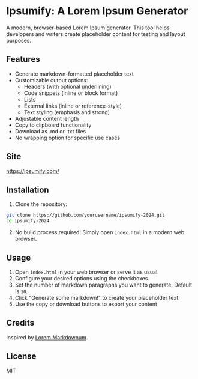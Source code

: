 # Ipsumify: A Lorem Ipsum Generator

A modern, browser-based Lorem Ipsum generator. This tool helps developers and writers create placeholder content for testing and layout purposes.

## Features

- Generate markdown-formatted placeholder text
- Customizable output options:
  - Headers (with optional underlining)
  - Code snippets (inline or block format)
  - Lists
  - External links (inline or reference-style)
  - Text styling (emphasis and strong)
- Adjustable content length
- Copy to clipboard functionality
- Download as .md or .txt files
- No wrapping option for specific use cases

## Site

https://ipsumify.com/

## Installation

1. Clone the repository:

```bash
git clone https://github.com/yourusername/ipsumify-2024.git
cd ipsumify-2024
```

2. No build process required! Simply open `index.html` in a modern web browser.

## Usage

1. Open `index.html` in your web browser or serve it as usual.
2. Configure your desired options using the checkboxes.
3. Set the number of markdown paragraphs you want to generate. Default is `10`.
4. Click "Generate some markdown!" to create your placeholder text
5. Use the copy or download buttons to export your content

## Credits

Inspired by [Lorem Markdownum](https://jaspervdj.be/lorem-markdownum/).

## License

MIT
